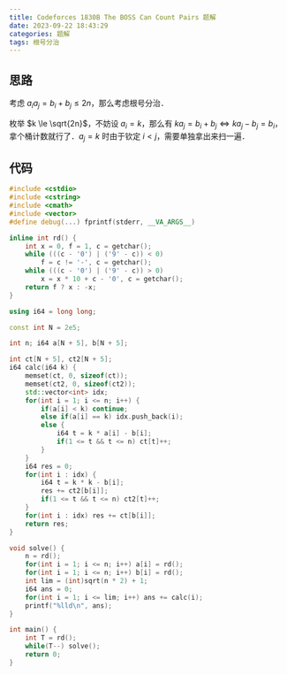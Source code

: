 ```yaml
---
title: Codeforces 1830B The BOSS Can Count Pairs 题解
date: 2023-09-22 18:43:29
categories: 题解
tags: 根号分治
---
```


<!-- more -->

## 思路

考虑 $a_i a_j = b_i + b_j \le 2n$，那么考虑根号分治．

枚举 $k \le \sqrt{2n}$，不妨设 $a_i = k$，那么有 $k a_j = b_i + b_j \iff k a_j - b_j = b_i$，拿个桶计数就行了．$a_j = k$ 时由于钦定 $i < j$，需要单独拿出来扫一遍．

## 代码

```cpp
#include <cstdio>
#include <cstring>
#include <cmath>
#include <vector>
#define debug(...) fprintf(stderr, __VA_ARGS__)

inline int rd() {
	int x = 0, f = 1, c = getchar();
	while (((c - '0') | ('9' - c)) < 0)
		f = c != '-', c = getchar();
	while (((c - '0') | ('9' - c)) > 0)
		x = x * 10 + c - '0', c = getchar();
	return f ? x : -x;
}

using i64 = long long;

const int N = 2e5;

int n; i64 a[N + 5], b[N + 5];

int ct[N + 5], ct2[N + 5];
i64 calc(i64 k) {
	memset(ct, 0, sizeof(ct));
	memset(ct2, 0, sizeof(ct2));
	std::vector<int> idx;
	for(int i = 1; i <= n; i++) {
		if(a[i] < k) continue;
		else if(a[i] == k) idx.push_back(i);
		else {
			i64 t = k * a[i] - b[i];
			if(1 <= t && t <= n) ct[t]++;
		}
	}
	i64 res = 0;
	for(int i : idx) {
		i64 t = k * k - b[i];
		res += ct2[b[i]];
		if(1 <= t && t <= n) ct2[t]++;
	}
	for(int i : idx) res += ct[b[i]];
	return res;
}

void solve() {
	n = rd();
	for(int i = 1; i <= n; i++) a[i] = rd();
	for(int i = 1; i <= n; i++) b[i] = rd();
	int lim = (int)sqrt(n * 2) + 1;
	i64 ans = 0;
	for(int i = 1; i <= lim; i++) ans += calc(i);
	printf("%lld\n", ans);
}

int main() {
	int T = rd();
	while(T--) solve();
	return 0;
}
```
